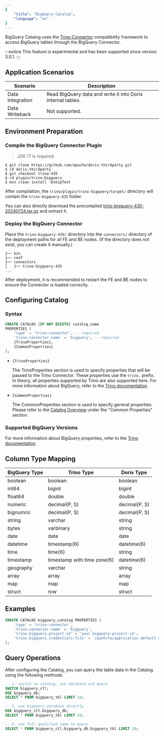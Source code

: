 ```yaml
---
{
    "title": "BigQuery Catalog",
    "language": "en"
}
---
```


<!--
Licensed to the Apache Software Foundation (ASF) under one
or more contributor license agreements.  See the NOTICE file
distributed with this work for additional information
regarding copyright ownership.  The ASF licenses this file
to you under the Apache License, Version 2.0 (the
"License"); you may not use this file except in compliance
with the License.  You may obtain a copy of the License at

  http://www.apache.org/licenses/LICENSE-2.0

Unless required by applicable law or agreed to in writing,
software distributed under the License is distributed on an
"AS IS" BASIS, WITHOUT WARRANTIES OR CONDITIONS OF ANY
KIND, either express or implied.  See the License for the
specific language governing permissions and limitations
under the License.
-->

BigQuery Catalog uses the [Trino Connector](https://doris.apache.org/zh-CN/community/how-to-contribute/trino-connector-developer-guide/) compatibility framework to access BigQuery tables through the BigQuery Connector.

:::notice
This feature is experimental and has been supported since version 3.0.1.
:::

## Application Scenarios

| Scenario       | Description                          |
| -------------- | ------------------------------------ |
| Data Integration | Read BigQuery data and write it into Doris internal tables. |
| Data Writeback  | Not supported.                     |

## Environment Preparation

### Compile the BigQuery Connector Plugin

> JDK 17 is required.

```shell
$ git clone https://github.com/apache/doris-thirdparty.git
$ cd doris-thirdparty
$ git checkout trino-435
$ cd plugin/trino-bigquery
$ mvn clean install -DskipTest
```

After compilation, the `trino/plugin/trino-bigquery/target/` directory will contain the `trino-bigquery-435` folder.

You can also directly download the precompiled [trino-bigquery-435-20240724.tar.gz](https://github.com/apache/doris-thirdparty/releases/download/trino-435-20240724/trino-bigquery-435-20240724.tar.gz) and extract it.

### Deploy the BigQuery Connector

Place the `trino-bigquery-435/` directory into the `connectors/` directory of the deployment paths for all FE and BE nodes. (If the directory does not exist, you can create it manually.)

```text
├── bin
├── conf
├── connectors
│   ├── trino-bigquery-435
...
```

After deployment, it is recommended to restart the FE and BE nodes to ensure the Connector is loaded correctly.

## Configuring Catalog

### Syntax

```sql
CREATE CATALOG [IF NOT EXISTS] catalog_name
PROPERTIES (
    'type' = 'trino-connector', -- required
    'trino.connector.name' = 'bigquery', -- required
    {TrinoProperties},
    {CommonProperties}
);
```

* `{TrinoProperties}`

  The TrinoProperties section is used to specify properties that will be passed to the Trino Connector. These properties use the `trino.` prefix. In theory, all properties supported by Trino are also supported here. For more information about BigQuery, refer to the [Trino documentation](https://trino.io/docs/435/connector/bigquery.html).

* `{CommonProperties}`

  The CommonProperties section is used to specify general properties. Please refer to the [Catalog Overview](../catalog-overview.md) under the "Common Properties" section.
  
### Supported BigQuery Versions

For more information about BigQuery properties, refer to the [Trino documentation](https://trino.io/docs/current/connector/bigquery.html).

## Column Type Mapping

| BigQuery Type | Trino Type                  | Doris Type    |
| ------------- | --------------------------- | ------------- |
| boolean       | boolean                     | boolean       |
| int64         | bigint                      | bigint        |
| float64       | double                      | double        |
| numeric       | decimal(P, S)               | decimal(P, S) |
| bignumric     | decimal(P, S)               | decimal(P, S) |
| string        | varchar                     | string        |
| bytes         | varbinary                   | string        |
| date          | date                        | date          |
| datetime      | timestamp(6)                | datetime(6)   |
| time          | time(6)                     | string        |
| timestamp     | timestamp with time zone(6) | datetime(6)   |
| geography     | varchar                     | string        |
| array         | array                       | array         |
| map           | map                         | map           |
| struct        | row                         | struct        |

## Examples

```sql
CREATE CATALOG bigquery_catalog PROPERTIES (
    'type' = 'trino-connector',
    'trino.connector.name' = 'bigquery',
    'trino.bigquery.project-id' = 'your-bigquery-project-id',
    'trino.bigquery.credentials-file' = '/path/to/application_default_credentials.json',
);
```

## Query Operations

After configuring the Catalog, you can query the table data in the Catalog using the following methods:

```sql
-- 1. switch to catalog, use database and query
SWITCH bigquery_ctl;
USE bigquery_db;
SELECT * FROM bigquery_tbl LIMIT 10;

-- 2. use bigquery database directly
USE bigquery_ctl.bigquery_db;
SELECT * FROM bigquery_tbl LIMIT 10;

-- 3. use full qualified name to query
SELECT * FROM bigquery_ctl.bigquery_db.bigquery_tbl LIMIT 10;
```

